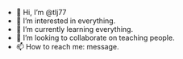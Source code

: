 - 👋 Hi, I’m @tlj77
- 👀 I’m interested in everything.
- 🌱 I’m currently learning everything.
- 💞️ I’m looking to collaborate on teaching people.
- 📫 How to reach me: message.

<!---
tlj77/tlj77 is a ✨ special ✨ repository because its `README.md` (this file) appears on your GitHub profile.
You can click the Preview link to take a look at your changes.
--->
